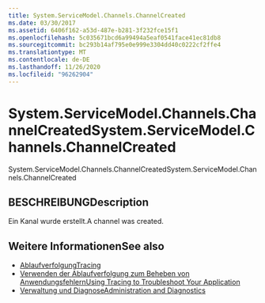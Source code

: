 ```yaml
---
title: System.ServiceModel.Channels.ChannelCreated
ms.date: 03/30/2017
ms.assetid: 6406f162-a53d-487e-b281-3f232fce15f1
ms.openlocfilehash: 5c035671bcd6a99494a5eaf0541face41ec81db8
ms.sourcegitcommit: bc293b14af795e0e999e3304dd40c0222cf2ffe4
ms.translationtype: MT
ms.contentlocale: de-DE
ms.lasthandoff: 11/26/2020
ms.locfileid: "96262904"
---
```

# <a name="systemservicemodelchannelschannelcreated"></a><span data-ttu-id="e5b1e-102">System.ServiceModel.Channels.ChannelCreated</span><span class="sxs-lookup"><span data-stu-id="e5b1e-102">System.ServiceModel.Channels.ChannelCreated</span></span>

<span data-ttu-id="e5b1e-103">System.ServiceModel.Channels.ChannelCreated</span><span class="sxs-lookup"><span data-stu-id="e5b1e-103">System.ServiceModel.Channels.ChannelCreated</span></span>  
  
## <a name="description"></a><span data-ttu-id="e5b1e-104">BESCHREIBUNG</span><span class="sxs-lookup"><span data-stu-id="e5b1e-104">Description</span></span>  

 <span data-ttu-id="e5b1e-105">Ein Kanal wurde erstellt.</span><span class="sxs-lookup"><span data-stu-id="e5b1e-105">A channel was created.</span></span>  
  
## <a name="see-also"></a><span data-ttu-id="e5b1e-106">Weitere Informationen</span><span class="sxs-lookup"><span data-stu-id="e5b1e-106">See also</span></span>

- [<span data-ttu-id="e5b1e-107">Ablaufverfolgung</span><span class="sxs-lookup"><span data-stu-id="e5b1e-107">Tracing</span></span>](index.md)
- [<span data-ttu-id="e5b1e-108">Verwenden der Ablaufverfolgung zum Beheben von Anwendungsfehlern</span><span class="sxs-lookup"><span data-stu-id="e5b1e-108">Using Tracing to Troubleshoot Your Application</span></span>](using-tracing-to-troubleshoot-your-application.md)
- [<span data-ttu-id="e5b1e-109">Verwaltung und Diagnose</span><span class="sxs-lookup"><span data-stu-id="e5b1e-109">Administration and Diagnostics</span></span>](../index.md)
